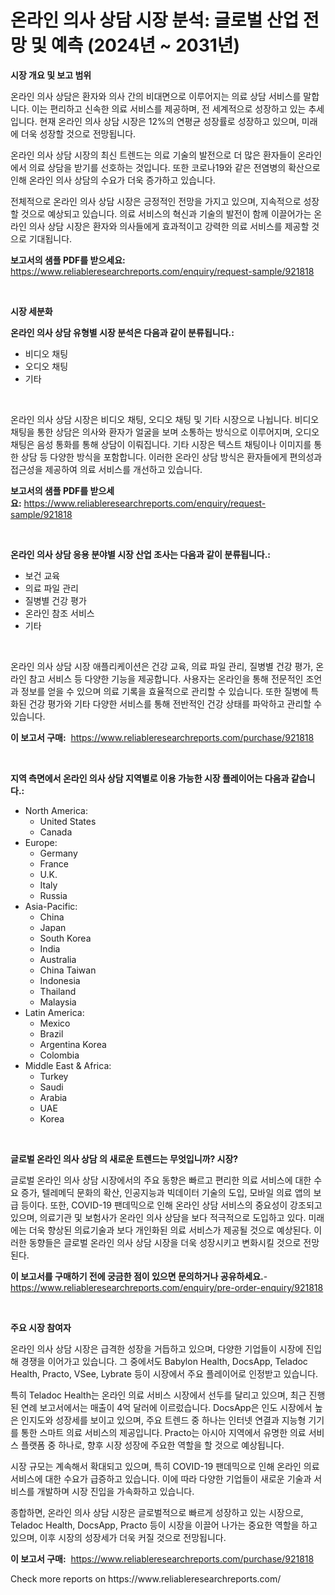 <p><h1>온라인 의사 상담 시장 분석: 글로벌 산업 전망 및 예측 (2024년 ~ 2031년)</h1></p><p><strong>시장 개요 및 보고 범위</strong></p>
<p><p>온라인 의사 상담은 환자와 의사 간의 비대면으로 이루어지는 의료 상담 서비스를 말합니다. 이는 편리하고 신속한 의료 서비스를 제공하며, 전 세계적으로 성장하고 있는 추세입니다. 현재 온라인 의사 상담 시장은 12%의 연평균 성장률로 성장하고 있으며, 미래에 더욱 성장할 것으로 전망됩니다.</p><p>온라인 의사 상담 시장의 최신 트렌드는 의료 기술의 발전으로 더 많은 환자들이 온라인에서 의료 상담을 받기를 선호하는 것입니다. 또한 코로나19와 같은 전염병의 확산으로 인해 온라인 의사 상담의 수요가 더욱 증가하고 있습니다.</p><p>전체적으로 온라인 의사 상담 시장은 긍정적인 전망을 가지고 있으며, 지속적으로 성장할 것으로 예상되고 있습니다. 의료 서비스의 혁신과 기술의 발전이 함께 이끌어가는 온라인 의사 상담 시장은 환자와 의사들에게 효과적이고 강력한 의료 서비스를 제공할 것으로 기대됩니다.</p></p>
<p><strong>보고서의 샘플 PDF를 받으세요:</strong> <a href="https://www.reliableresearchreports.com/enquiry/request-sample/921818">https://www.reliableresearchreports.com/enquiry/request-sample/921818</a></p>
<p>&nbsp;</p>
<p><strong>시장 세분화</strong></p>
<p><strong>온라인 의사 상담 유형별 시장 분석은 다음과 같이 분류됩니다.:</strong></p>
<p><ul><li>비디오 채팅</li><li>오디오 채팅</li><li>기타</li></ul></p>
<p>&nbsp;</p>
<p><p>온라인 의사 상담 시장은 비디오 채팅, 오디오 채팅 및 기타 시장으로 나뉩니다. 비디오 채팅을 통한 상담은 의사와 환자가 얼굴을 보며 소통하는 방식으로 이루어지며, 오디오 채팅은 음성 통화를 통해 상담이 이뤄집니다. 기타 시장은 텍스트 채팅이나 이미지를 통한 상담 등 다양한 방식을 포함합니다. 이러한 온라인 상담 방식은 환자들에게 편의성과 접근성을 제공하여 의료 서비스를 개선하고 있습니다.</p></p>
<p><strong>보고서의 샘플 PDF를 받으세요:</strong>&nbsp;<a href="https://www.reliableresearchreports.com/enquiry/request-sample/921818">https://www.reliableresearchreports.com/enquiry/request-sample/921818</a></p>
<p>&nbsp;</p>
<p><strong> 온라인 의사 상담 응용 분야별 시장 산업 조사는 다음과 같이 분류됩니다.:</strong></p>
<p><ul><li>보건 교육</li><li>의료 파일 관리</li><li>질병별 건강 평가</li><li>온라인 참조 서비스</li><li>기타</li></ul></p>
<p>&nbsp;</p>
<p><p>온라인 의사 상담 시장 애플리케이션은 건강 교육, 의료 파일 관리, 질병별 건강 평가, 온라인 참고 서비스 등 다양한 기능을 제공합니다. 사용자는 온라인을 통해 전문적인 조언과 정보를 얻을 수 있으며 의료 기록을 효율적으로 관리할 수 있습니다. 또한 질병에 특화된 건강 평가와 기타 다양한 서비스를 통해 전반적인 건강 상태를 파악하고 관리할 수 있습니다.</p></p>
<p><strong>이 보고서 구매:</strong>&nbsp; <a href="https://www.reliableresearchreports.com/purchase/921818">https://www.reliableresearchreports.com/purchase/921818</a></p>
<p>&nbsp;</p>
<p><strong>지역 측면에서 온라인 의사 상담 지역별로 이용 가능한 시장 플레이어는 다음과 같습니다.:</strong></p>
<p><ul>
    <li>
        North America:
        <ul>
            <li>United States</li>
            <li>Canada</li>
        </ul>
    </li>
    <li>
        Europe:
        <ul>
            <li>Germany</li>
            <li>France</li>
            <li>U.K.</li>
            <li>Italy</li>
            <li>Russia</li>
        </ul>
    </li>
    <li>
        Asia-Pacific:
        <ul>
            <li>China</li>
            <li>Japan</li>
            <li>South Korea</li>
            <li>India</li>
            <li>Australia</li>
            <li>China Taiwan</li>
            <li>Indonesia</li>
            <li>Thailand</li>
            <li>Malaysia</li>
        </ul>
    </li>
    <li>
        Latin America:
        <ul>
            <li>Mexico</li>
            <li>Brazil</li>
            <li>Argentina Korea</li>
            <li>Colombia</li>
        </ul>
    </li>
    <li>
        Middle East & Africa:
        <ul>
            <li>Turkey</li>
            <li>Saudi</li>
            <li>Arabia</li>
            <li>UAE</li>
            <li>Korea</li>
        </ul>
    </li>
    </ul></p>
<p>&nbsp;</p>
<p><strong>글로벌 온라인 의사 상담 의 새로운 트렌드는 무엇입니까? 시장?</strong></p>
<p><p>글로벌 온라인 의사 상담 시장에서의 주요 동향은 빠르고 편리한 의료 서비스에 대한 수요 증가, 텔레메딕 문화의 확산, 인공지능과 빅데이터 기술의 도입, 모바일 의료 앱의 보급 등이다. 또한, COVID-19 팬데믹으로 인해 온라인 상담 서비스의 중요성이 강조되고 있으며, 의료기관 및 보험사가 온라인 의사 상담을 보다 적극적으로 도입하고 있다. 미래에는 더욱 향상된 의료기술과 보다 개인화된 의료 서비스가 제공될 것으로 예상된다. 이러한 동향들은 글로벌 온라인 의사 상담 시장을 더욱 성장시키고 변화시킬 것으로 전망된다.</p></p>
<p><strong>이 보고서를 구매하기 전에 궁금한 점이 있으면 문의하거나 공유하세요.</strong>- <a href="https://www.reliableresearchreports.com/enquiry/pre-order-enquiry/921818">https://www.reliableresearchreports.com/enquiry/pre-order-enquiry/921818</a></p>
<p>&nbsp;</p>
<p><strong>주요 시장 참여자</strong></p>
<p><p>온라인 의사 상담 시장은 급격한 성장을 거듭하고 있으며, 다양한 기업들이 시장에 진입해 경쟁을 이어가고 있습니다. 그 중에서도 Babylon Health, DocsApp, Teladoc Health, Practo, VSee, Lybrate 등이 시장에서 주요 플레이어로 인정받고 있습니다.</p><p>특히 Teladoc Health는 온라인 의료 서비스 시장에서 선두를 달리고 있으며, 최근 진행된 연례 보고서에서는 매출이 4억 달러에 이르렀습니다. DocsApp은 인도 시장에서 높은 인지도와 성장세를 보이고 있으며, 주요 트렌드 중 하나는 인터넷 연결과 지능형 기기를 통한 스마트 의료 서비스의 제공입니다. Practo는 아시아 지역에서 유명한 의료 서비스 플랫폼 중 하나로, 향후 시장 성장에 주요한 역할을 할 것으로 예상됩니다.</p><p>시장 규모는 계속해서 확대되고 있으며, 특히 COVID-19 팬데믹으로 인해 온라인 의료 서비스에 대한 수요가 급증하고 있습니다. 이에 따라 다양한 기업들이 새로운 기술과 서비스를 개발하며 시장 진입을 가속화하고 있습니다.</p><p>종합하면, 온라인 의사 상담 시장은 글로벌적으로 빠르게 성장하고 있는 시장으로, Teladoc Health, DocsApp, Practo 등이 시장을 이끌어 나가는 중요한 역할을 하고 있으며, 이후 시장의 성장세가 더욱 커질 것으로 전망됩니다.</p></p>
<p><strong>이 보고서 구매:</strong>&nbsp;&nbsp;<a href="https://www.reliableresearchreports.com/purchase/921818">https://www.reliableresearchreports.com/purchase/921818</a></p>
<p>Check more reports on https://www.reliableresearchreports.com/</p>
